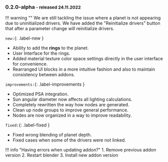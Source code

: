 ### 0.2.0-alpha <small>- released 24.11.2022</small>

<!-- [![Release 1.1.0 banner](img/releases/pco1.6.0.jpg)](img/releases/pcoa0.1.0.jpg) -->

!!! warning ""
    We are still tackling the issue where a planet is not appearing due to uninitialized drivers. We have added the "Reinitialize drivers" button that after a parameter change will reinitialize drivers.

`new:`{: .label-new }

- Ability to add the **rings** to the planet.
- User Interface for the rings.
- Added material texture color space settings directly in the user interface for convenience.
- Rearranged UI blocks in a more intuitive fashion and also to maintain consistency between addons.


`improvements:`{: .label-improvements }

- Optimized PSA integration.
- Sun angular diameter now affects all lighting calculations. 
- Completely rewritten the way how nodes are generated.
- Clean up node groups to improve general performance.
- Nodes are now organized in a way to improve readability.

`fixed:`{: .label-fixed }

- Fixed wrong blending of planet depth.
- Fixed cases when some of the drivers were not linked.

!!! info "Having errors when updating addon?"
    1. Remove previous addon version
    2. Restart blender
    3. Install new addon version
